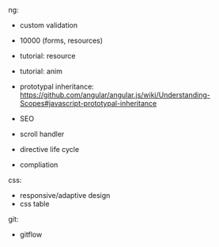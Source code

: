 ng:
- custom validation
- 10000 (forms, resources)
- tutorial: resource
- tutorial: anim

- prototypal inheritance:
  https://github.com/angular/angular.js/wiki/Understanding-Scopes#javascript-prototypal-inheritance
- SEO
- scroll handler
- directive life cycle
- compliation

css:
- responsive/adaptive design
- css table

git:
- gitflow
